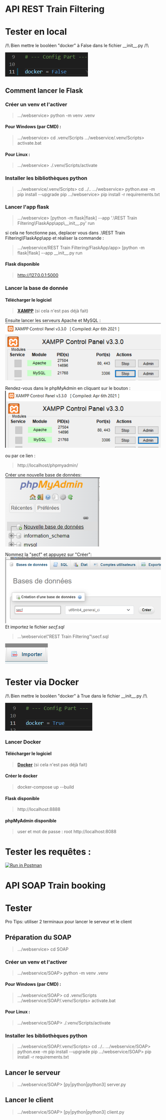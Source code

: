 # API REST Train Filtering
# Tester en local
/!\ Bien mettre le booléen "docker" à False dans le fichier \_\_init__.py /!\

![DockerOn](./imgReadMe/docker%20off.png)

## Comment lancer le Flask
### Créer un venv et l'activer
> .../webservice> python -m venv .venv
#### Pour Windows (par CMD) :
> .../webservice> cd .venv/Scripts
> .../webservice/.venv/Scripts> activate.bat
#### Pour Linux :
> .../webservice> ./.venv/Scripts/activate

### Installer les bibliothèques python
> .../webservice/.venv/Scripts> cd ../..
> .../webservice> python.exe -m pip install --upgrade pip
> .../webservice> pip install -r requirements.txt

### Lancer l'app flask
> .../webservice> [python -m flask|flask] --app '.\REST Train Filtering\FlaskApp\app\\\_\_init__.py' run

si cela ne fonctionne pas, deplacer vous dans .\REST Train Filtering\FlaskApp\app et réaliser la commande :
> .../webservice/REST Train Filtering/FlaskApp/app> [python -m flask|flask] --app \_\_init__.py run

#### Flask disponible
> http://127.0.0.1:5000

### Lancer la base de donnée
#### Télécharger le logiciel
> [**XAMPP**](https://www.apachefriends.org/fr/download.html) (si cela n'est pas déjà fait)

Ensuite lancer les serveurs Apache et MySQL :
![Launch serveurs](./imgReadMe/StartServ.png)

Rendez-vous dans le phpMyAdmin en cliquant sur le bouton :
![ReachAdmin](./imgReadMe/GoToAdmin.png)

ou par ce lien :
> http://localhost/phpmyadmin/

Créer une nouvelle base de données:
![CreateDB](./imgReadMe/CreateNewDB.png)

Nommez la "secf" et appuyez sur "Créer":
![CreateDBname](./imgReadMe/CreateNewDBname.png)
Et importez le fichier *secf.sql*
> ...\webservice\\"REST Train Filtering"\secf.sql

![Import](./imgReadMe/import.png)

# Tester via Docker

/!\ Bien mettre le booléen "docker" à True dans le fichier \_\_init__.py /!\

![DockerOn](./imgReadMe/docker%20on.png)

### Lancer Docker
#### Télécharger le logiciel
> [**Docker**](https://www.docker.com/products/docker-desktop/) (si cela n'est pas déjà fait)

#### Créer le docker
> docker-compose up --build

#### Flask disponible 
> http://localhost:8888

#### phpMyAdmin disponible
> user et mot de passe : root 
> http://localhost:8088

# Tester les requêtes :
[![Run in Postman](https://run.pstmn.io/button.svg)](https://app.getpostman.com/run-collection/21869921-4f5bffde-fe57-45e0-aae8-93a8e9ee8f10?action=collection%2Ffork&collection-url=entityId%3D21869921-4f5bffde-fe57-45e0-aae8-93a8e9ee8f10%26entityType%3Dcollection%26workspaceId%3Db4f7b72c-3ff2-4187-ac64-0b43944985ca)

# API SOAP Train booking
# Tester
Pro Tips: utiliser 2 terminaux pour lancer le serveur et le client

## Préparation du SOAP
> .../webservice> cd SOAP
### Créer un venv et l'activer
> .../webservice/SOAP> python -m venv .venv
#### Pour Windows (par CMD) :
> .../webservice/SOAP> cd .venv/Scripts
> .../webservice/SOAP/.venv/Scripts> activate.bat
#### Pour Linux :
> .../webservice/SOAP> ./.venv/Scripts/activate

### Installer les bibliothèques python
> .../webservice/SOAP/.venv/Scripts> cd ../..
> .../webservice/SOAP> python.exe -m pip install --upgrade pip
> .../webservice/SOAP> pip install -r requirements.txt
## Lancer le serveur
> .../webservice/SOAP> [py|python|python3] server.py

## Lancer le client
> .../webservice/SOAP> [py|python|python3] client.py